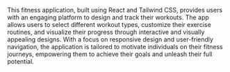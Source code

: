 This fitness application, built using React and Tailwind CSS, provides users with an engaging platform to design and track their workouts. The app allows users to select different workout types, customize their exercise routines, and visualize their progress through interactive and visually appealing designs. With a focus on responsive design and user-friendly navigation, the application is tailored to motivate individuals on their fitness journeys, empowering them to achieve their goals and unleash their full potential.
